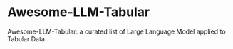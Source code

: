 # Awesome-LLM-Tabular
Awesome-LLM-Tabular: a curated list of Large Language Model applied to Tabular Data
